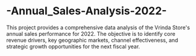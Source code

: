 # -Annual_Sales-Analysis-2022-
This project provides a comprehensive data analysis of the Vrinda Store's annual sales performance for 2022. The objective is to identify core revenue drivers, key geographic markets, channel effectiveness, and strategic growth opportunities for the next fiscal year.
